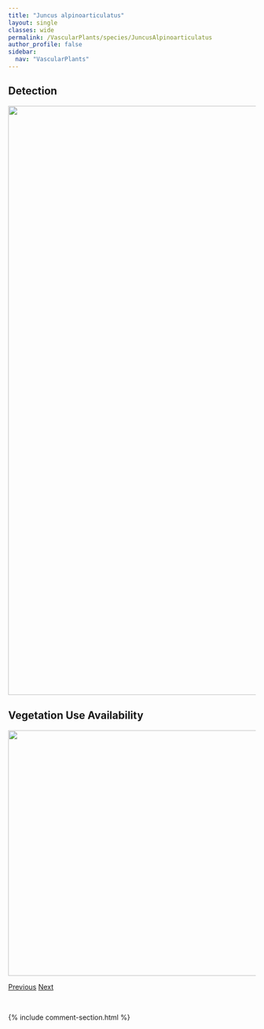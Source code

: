 ```yaml
---
title: "Juncus alpinoarticulatus"
layout: single
classes: wide
permalink: /VascularPlants/species/JuncusAlpinoarticulatus
author_profile: false
sidebar:
  nav: "VascularPlants"
---
```


<h2>Detection</h2>

<a href="https://drive.google.com/uc?export=view&id=1eIQRwOsYgxtEinxkU43Y-UA-fb4amVrg">
<img src="https://drive.google.com/uc?export=view&id=1eIQRwOsYgxtEinxkU43Y-UA-fb4amVrg" height = "1200" width = "800">
</a>


<h2>Vegetation Use Availability</h2>

<a href="https://drive.google.com/uc?export=view&id=1YGw_vNbdlOdWJvMKb4nX1P3ARBfG1Abn">
<img src="https://drive.google.com/uc?export=view&id=1YGw_vNbdlOdWJvMKb4nX1P3ARBfG1Abn" height = "500" width = "1000">
</a>


<a href="/DevelopmentWebsite/VascularPlants/species/IvaAxillaris" class="pagination--pager" title="Iva axillaris">Previous</a> <a href="/DevelopmentWebsite/VascularPlants/species/JuncusBalticus" class="pagination--pager" title="Juncus balticus">Next</a>

<p>&nbsp;</p>

{% include comment-section.html %}
